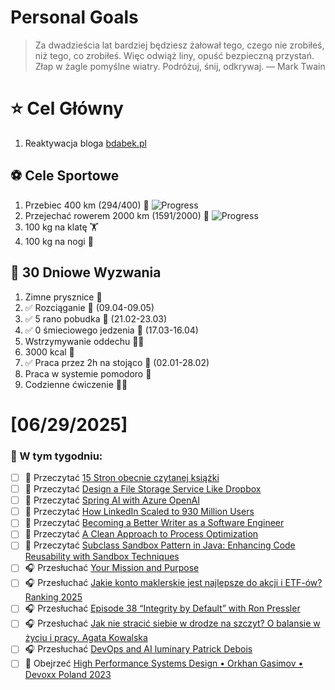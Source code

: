 
Personal Goals
==============
> Za dwadzieścia lat bardziej będziesz żałował tego, czego nie zrobiłeś, niż tego, co zrobiłeś. Więc odwiąż liny, opuść bezpieczną przystań. Złap w żagle pomyślne wiatry. Podróżuj, śnij, odkrywaj.
> — Mark Twain

# ⭐ Cel Główny
1. Reaktywacja bloga [bdabek.pl](https://www.bdabek.pl/)

## ⚽️ Cele Sportowe
1. Przebiec 400 km (294/400) 🏃 ![Progress](https://geps.dev/progress/73/)
2. Przejechać rowerem 2000 km (1591/2000) 🚴 ![Progress](https://geps.dev/progress/79/)
3. 100 kg na klatę  🏋️
4. 100 kg na nogi 🦵

## 🎯 30 Dniowe Wyzwania
1. Zimne prysznice 🚿
2. ✅ Rozciąganie 🧘 (09.04-09.05)
3. ✅ 5 rano pobudka 🌅 (21.02-23.03)
4. ✅ 0 śmieciowego jedzenia 🍔 (17.03-16.04)
5. Wstrzymywanie oddechu 😮‍💨
6. 3000 kcal 🍌
7. ✅ Praca przez 2h na stojąco 🧍 (02.01-28.02)
8. Praca w systemie pomodoro 🍅
9. Codzienne ćwiczenie 🏋️‍♂️

# [06/29/2025]
### 🚧 W tym tygodniu:
- [ ] 📗 Przeczytać [15 Stron obecnie czytanej książki](https://github.com/BartoszDabek/bdabek.pl/blob/master/miscellaneous/books.md)
- [ ] 📗 Przeczytać [Design a File Storage Service Like Dropbox](https://www.hellointerview.com/learn/system-design/problem-breakdowns/dropbox)
- [ ] 📗 Przeczytać [Spring AI with Azure OpenAI](https://piotrminkowski.com/2025/03/25/spring-ai-with-azure-openai/)
- [ ] 📗 Przeczytać [How LinkedIn Scaled to 930 Million Users](https://newsletter.systemdesign.one/p/scalable-software-architecture)
- [ ] 📗 Przeczytać [Becoming a Better Writer as a Software Engineer](https://blog.pragmaticengineer.com/engguidebook-bonus-5/)
- [ ] 📗 Przeczytać [A Clean Approach to Process Optimization](https://queue.acm.org/detail.cfm?id=3722546)
- [ ] 📗 Przeczytać [Subclass Sandbox Pattern in Java: Enhancing Code Reusability with Sandbox Techniques](https://java-design-patterns.com/patterns/subclass-sandbox/)
- [ ] 🎧 Przesłuchać [Your Mission and Purpose](https://effortlessenglishshow.com/your-mission-and-purpose)
- [ ] 🎧 Przesłuchać [Jakie konto maklerskie jest najlepsze do akcji i ETF-ów? Ranking 2025](https://youtu.be/yQm-0rQDPpQ)
- [ ] 🎧 Przesłuchać [Episode 38 “Integrity by Default” with Ron Pressler](https://inside.java/2025/06/24/podcast-038/)
- [ ] 🎧 Przesłuchać [Jak nie stracić siebie w drodze na szczyt? O balansie w życiu i pracy. Agata Kowalska](https://youtu.be/Batht2zFXdw)
- [ ] 🎧 Przesłuchać [DevOps and AI luminary Patrick Debois](https://bootifulpodcast.podbean.com/e/devops-and-ai-luminary-patrick-debois/)
- [ ] 🎥 Obejrzeć [High Performance Systems Design • Orkhan Gasimov • Devoxx Poland 2023](https://youtu.be/b2K91Bwe5Hs)
